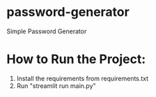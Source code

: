 # password-generator
Simple Password Generator

# How to Run the Project: 
1. Install the requirements from requirements.txt
2. Run "streamlit run main.py"
